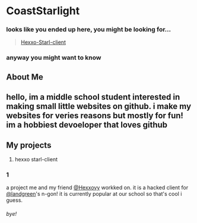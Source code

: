 # **CoastStarlight**
### looks like you ended up here, you might be looking for...
> [Hexxo-Starl-client](https://github.com/CoastStarlight/Starl-client)
### anyway you might want to know
## About Me

hello, im a middle school student interested in making small little websites on github. i make my websites for veries reasons but mostly for fun! im a hobbiest   devoeloper that loves github
-----

## My projects
1. hexxo starl-client

### 1
a project me and my friend [@Hexxovy](https://github.com/hexxovy) workked on. it is a hacked client for [@landgreen](https://github.com/landgreen)'s n-gon! it is currently popular at our school so that's cool i guess.
###### bye!